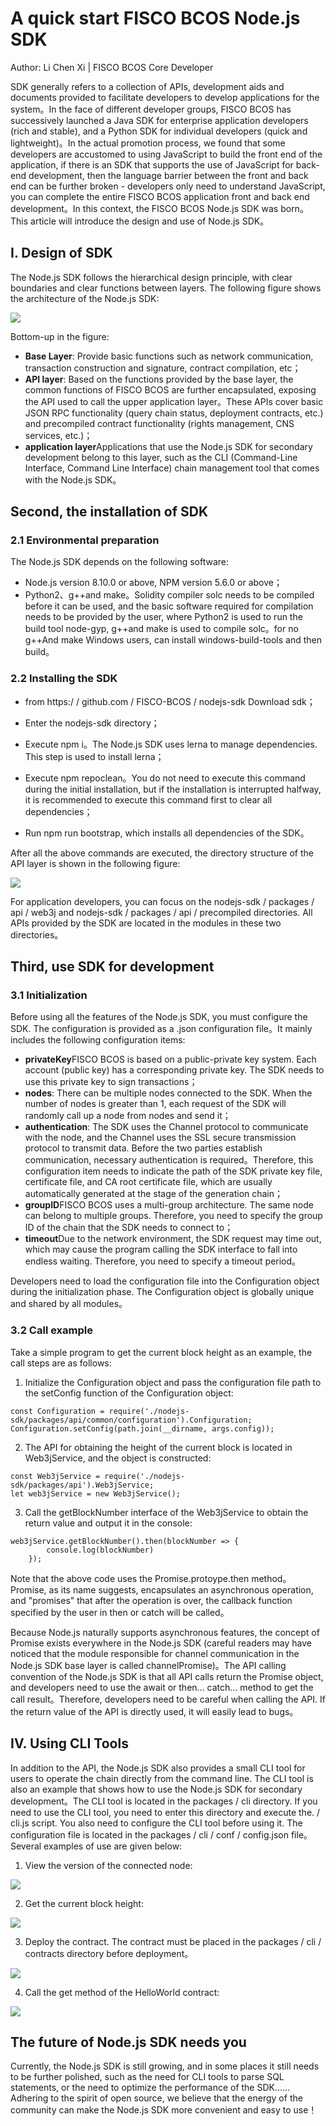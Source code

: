 # A quick start FISCO BCOS Node.js SDK

Author: Li Chen Xi | FISCO BCOS Core Developer

SDK generally refers to a collection of APIs, development aids and documents provided to facilitate developers to develop applications for the system。In the face of different developer groups, FISCO BCOS has successively launched a Java SDK for enterprise application developers (rich and stable), and a Python SDK for individual developers (quick and lightweight)。In the actual promotion process, we found that some developers are accustomed to using JavaScript to build the front end of the application, if there is an SDK that supports the use of JavaScript for back-end development, then the language barrier between the front and back end can be further broken - developers only need to understand JavaScript, you can complete the entire FISCO BCOS application front and back end development。In this context, the FISCO BCOS Node.js SDK was born。This article will introduce the design and use of Node.js SDK。

## I. Design of SDK

The Node.js SDK follows the hierarchical design principle, with clear boundaries and clear functions between layers. The following figure shows the architecture of the Node.js SDK:

![](../../../../images/articles/node.js_sdk_quick_start/IMG_5709.JPG)

Bottom-up in the figure:

- **Base Layer**: Provide basic functions such as network communication, transaction construction and signature, contract compilation, etc；
- **API layer**: Based on the functions provided by the base layer, the common functions of FISCO BCOS are further encapsulated, exposing the API used to call the upper application layer。These APIs cover basic JSON RPC functionality (query chain status, deployment contracts, etc.) and precompiled contract functionality (rights management, CNS services, etc.)；
- **application layer**Applications that use the Node.js SDK for secondary development belong to this layer, such as the CLI (Command-Line Interface, Command Line Interface) chain management tool that comes with the Node.js SDK。

## Second, the installation of SDK

### 2.1 Environmental preparation

The Node.js SDK depends on the following software:

- Node.js version 8.10.0 or above, NPM version 5.6.0 or above；
- Python2、g++and make。Solidity compiler solc needs to be compiled before it can be used, and the basic software required for compilation needs to be provided by the user, where Python2 is used to run the build tool node-gyp, g++and make is used to compile solc。for no g++And make Windows users, can install windows-build-tools and then build。

###  2.2 Installing the SDK

- from https:/ / github.com / FISCO-BCOS / nodejs-sdk Download sdk；

- Enter the nodejs-sdk directory；

- Execute npm i。The Node.js SDK uses lerna to manage dependencies. This step is used to install lerna；

- Execute npm repoclean。You do not need to execute this command during the initial installation, but if the installation is interrupted halfway, it is recommended to execute this command first to clear all dependencies；

- Run npm run bootstrap, which installs all dependencies of the SDK。

After all the above commands are executed, the directory structure of the API layer is shown in the following figure:

![](../../../../images/articles/node.js_sdk_quick_start/IMG_5710.PNG)


For application developers, you can focus on the nodejs-sdk / packages / api / web3j and nodejs-sdk / packages / api / precompiled directories. All APIs provided by the SDK are located in the modules in these two directories。

## Third, use SDK for development

### 3.1 Initialization

Before using all the features of the Node.js SDK, you must configure the SDK. The configuration is provided as a .json configuration file。It mainly includes the following configuration items:

- **privateKey**FISCO BCOS is based on a public-private key system. Each account (public key) has a corresponding private key. The SDK needs to use this private key to sign transactions；
- **nodes**: There can be multiple nodes connected to the SDK. When the number of nodes is greater than 1, each request of the SDK will randomly call up a node from nodes and send it；
- **authentication**: The SDK uses the Channel protocol to communicate with the node, and the Channel uses the SSL secure transmission protocol to transmit data. Before the two parties establish communication, necessary authentication is required。Therefore, this configuration item needs to indicate the path of the SDK private key file, certificate file, and CA root certificate file, which are usually automatically generated at the stage of the generation chain；
- **groupID**FISCO BCOS uses a multi-group architecture. The same node can belong to multiple groups. Therefore, you need to specify the group ID of the chain that the SDK needs to connect to；
- **timeout**Due to the network environment, the SDK request may time out, which may cause the program calling the SDK interface to fall into endless waiting. Therefore, you need to specify a timeout period。

Developers need to load the configuration file into the Configuration object during the initialization phase. The Configuration object is globally unique and shared by all modules。

### 3.2 Call example

Take a simple program to get the current block height as an example, the call steps are as follows:

1. Initialize the Configuration object and pass the configuration file path to the setConfig function of the Configuration object:

```
const Configuration = require('./nodejs-sdk/packages/api/common/configuration').Configuration;
Configuration.setConfig(path.join(__dirname, args.config));
```

2. The API for obtaining the height of the current block is located in Web3jService, and the object is constructed:

```
const Web3jService = require('./nodejs-sdk/packages/api').Web3jService;
let web3jService = new Web3jService();
```

3. Call the getBlockNumber interface of the Web3jService to obtain the return value and output it in the console:

```
web3jService.getBlockNumber().then(blockNumber => {
        console.log(blockNumber)
    });
```

Note that the above code uses the Promise.protoype.then method。Promise, as its name suggests, encapsulates an asynchronous operation, and "promises" that after the operation is over, the callback function specified by the user in then or catch will be called。

Because Node.js naturally supports asynchronous features, the concept of Promise exists everywhere in the Node.js SDK (careful readers may have noticed that the module responsible for channel communication in the Node.js SDK base layer is called channelPromise)。The API calling convention of the Node.js SDK is that all API calls return the Promise object, and developers need to use the await or then... catch... method to get the call result。Therefore, developers need to be careful when calling the API. If the return value of the API is directly used, it will easily lead to bugs。

## IV. Using CLI Tools

In addition to the API, the Node.js SDK also provides a small CLI tool for users to operate the chain directly from the command line. The CLI tool is also an example that shows how to use the Node.js SDK for secondary development。The CLI tool is located in the packages / cli directory. If you need to use the CLI tool, you need to enter this directory and execute the. / cli.js script. You also need to configure the CLI tool before using it. The configuration file is located in the packages / cli / conf / config.json file。Several examples of use are given below:

1. View the version of the connected node:

![](../../../../images/articles/node.js_sdk_quick_start/IMG_5711.PNG)

2. Get the current block height:

![](../../../../images/articles/node.js_sdk_quick_start/IMG_5712.PNG)

3. Deploy the contract. The contract must be placed in the packages / cli / contracts directory before deployment。

![](../../../../images/articles/node.js_sdk_quick_start/IMG_5713.PNG)

4. Call the get method of the HelloWorld contract:

![](../../../../images/articles/node.js_sdk_quick_start/IMG_5714.PNG)

## The future of Node.js SDK needs you

Currently, the Node.js SDK is still growing, and in some places it still needs to be further polished, such as the need for CLI tools to parse SQL statements, or the need to optimize the performance of the SDK...... Adhering to the spirit of open source, we believe that the energy of the community can make the Node.js SDK more convenient and easy to use！